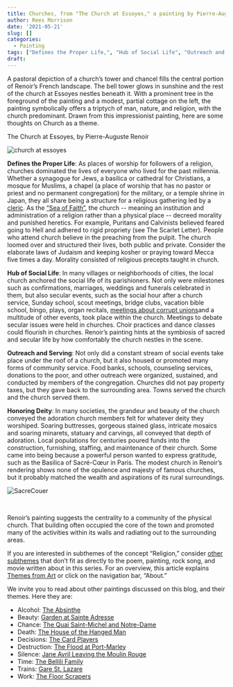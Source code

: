 ```yaml
---
title: Churches, from "The Church at Essoyes," a painting by Pierre-Auguste Renoir
author: Rees Morrison
date: '2021-05-21'
slug: []
categories:
  - Painting
tags: ["Defines the Proper Life,", "Hub of Social Life", "Outreach and Serving,", "Honoring Deity", ]
draft: 
---
```


A pastoral depiction of a church’s tower and chancel fills the central portion of Renoir’s French landscape.  The bell tower glows in sunshine and the rest of the church at Essoyes nestles beneath it.  With a prominent tree in the foreground of the painting and a modest, partial cottage on the left, the painting symbolically offers a triptych of man, nature, and religion, with the church predominant.  Drawn from this impressionist painting, here are some thoughts on Church as a theme.
<!--more-->
The Church at Essoyes, by Pierre-Auguste Renoir
 
![church at essoyes](/media/ChurchesRenoir.jpg)

**Defines the Proper Life**:  As places of worship for followers of a religion, churches dominated the lives of everyone who lived for the past millennia.  Whether a synagogue for Jews, a basilica or cathedral for Christians, a mosque for Muslims, a chapel (a place of worship that has no pastor or priest and no permanent congregation) for the military, or a temple shrine in Japan, they all share being a structure for a religious gathering led by a [cleric](California).  As the [“Sea of Faith”](Hardy), the church -- meaning an institution and administration of a religion rather than a physical place -- decreed morality and punished heretics.  For example, Puritans and Calvinists believed feared going to Hell and adhered to rigid propriety (see The Scarlet Letter).  People who attend church believe in the preaching from the pulpit.  The church loomed over and structured their lives, both public and private.  Consider the elaborate laws of Judaism and keeping kosher or praying toward Mecca five times a day.  Morality consisted of religious precepts taught in church.

**Hub of Social Life**:  In many villages or neighborhoods of cities, the local church anchored the social life of its parishioners.  Not only were milestones such as confirmations, marriages, weddings and funerals celebrated in them, but also secular events, such as the social hour after a church service, Sunday school, scout meetings, bridge clubs, vacation bible school, bingo, plays, organ recitals, [meetings about corrupt unions](Waterfront)and a multitude of other events, took place within the church.  Meetings to debate secular issues were held in churches.  Choir practices and dance classes could flourish in churches.  Renoir’s painting hints at the symbiosis of sacred and secular life by how comfortably the church nestles in the scene.

**Outreach and Serving**: Not only did a constant stream of social events take place under the roof of a church, but it also housed or promoted many forms of community service.  Food banks, schools, counseling services, donations to the poor, and other outreach were organized, sustained, and conducted by members of the congregation.  Churches did not pay property taxes, but they gave back to the surrounding area.  Towns served the church and the church served them.

**Honoring Deity**:  In many societies, the grandeur and beauty of the church conveyed the adoration church members felt for whatever deity they worshiped.  Soaring buttresses, gorgeous stained glass, intricate mosaics and soaring minarets, statuary and carvings, all conveyed that depth of adoration.  Local populations for centuries poured funds into the construction, furnishing, staffing, and maintenance of their church.  Some came into being because a powerful person wanted to express gratitude, such as the Basilica of Sacré-Cœur in Paris.  The modest church in Renoir’s rendering shows none of the opulence and majesty of famous churches, but it probably matched the wealth and aspirations of its rural surroundings.

![SacreCouer](/media/ChurchesSacreCoeur.jpg)
 
&nbsp;

Renoir’s painting suggests the centrality to a community of the physical church.    That building often occupied the core of the town and promoted many of the activities within its walls and radiating out to the surrounding areas. 

If you are interested in subthemes of the concept “Religion,” consider [other subthemes](Add) that don’t fit as directly to the poem, painting, rock song, and movie written about in this series.  For an overview, this article explains [Themes from Art](http://bit.ly/3sRXopI) or click on the navigation bar, “About.”

We invite you to read about other paintings discussed on this blog, and their themes.  Here they are: 

* Alcohol: [The Absinthe](https://themesfromart.com/post/2021-02-03-alcohol-absinthe-degas/alcoholabsinthedegas/)
* Beauty: [Garden at Sainte Adresse](https://themesfromart.com/post/2021-04-21-beauty-garden-at-sainte-adresse-from-a-painting-by-claude-monet/beautystadress/)
* Chance: [The Quai Saint-Michel and Notre-Dame](http://localhost:4321/post/2021-03-14-chancechurch/chancechurch/)
* Death: [The House of the Hanged Man](https://themesfromart.com/post/2021-05-03-death-from-house-of-the-hanged-man-a-painting-by-paul-cezanne/deathhanged/)
* Decisions: [The Card Players](https://themesfromart.com/post/2021-02-08-decisions-the-card-players-a-painting-by-paul-cezanne/decisionscardplayerscezanne/)
* Destruction: [The Flood at Port-Marley](https://themesfromart.com/post/2021-02-18-destruction-from-flood-at-port-marly-a-painting-by-alfred-sisley/destructionflood/)
* Silence: [Jane Avril Leaving the Moulin Rouge](https://themesfromart.com/post/silenceavril/)
* Time:	[The Bellili Family](https://themesfromart.com/post/2021-03-08-time-from-the-bellili-family-by-edgar-degas/timebellili/)
* Trains: [Gare St. Lazare](https://themesfromart.com/post/2021-05-10-trainslazare/trainslazare/)     
* Work:	 [The Floor Scrapers](https://themesfromart.com/post/2021-02-26-workscrapers/workscrapers/)

